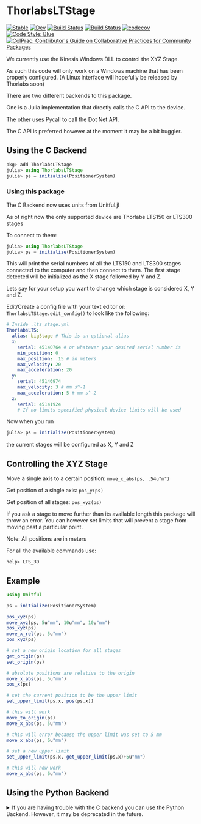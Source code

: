 # ThorlabsLTStage

[![Stable](https://img.shields.io/badge/docs-stable-blue.svg)](https://orchard-ultrasound-innovation.github.io/ThorlabsLTStage.jl/stable)
[![Dev](https://img.shields.io/badge/docs-dev-blue.svg)](https://orchard-ultrasound-innovation.github.io/ThorlabsLTStage.jl/dev)
[![Build Status](https://github.com/orchard-ultrasound-innovation/ThorlabsLTStage.jl/workflows/CI/badge.svg)](https://github.com/orchard-ultrasound-innovation/ThorlabsLTStage.jl/actions)
[![Build Status](https://app.travis-ci.com/Orchard-Ultrasound-Innovation/ThorlabsLTStage.jl.svg?branch=main)](https://app.travis-ci.com/Orchard-Ultrasound-Innovation/ThorlabsLTStage.jl)
[![codecov](https://codecov.io/gh/Orchard-Ultrasound-Innovation/ThorlabsLTStage.jl/branch/main/graph/badge.svg?token=41stEIf5vZ)](https://codecov.io/gh/Orchard-Ultrasound-Innovation/ThorlabsLTStage.jl)
[![Code Style: Blue](https://img.shields.io/badge/code%20style-blue-4495d1.svg)](https://github.com/invenia/BlueStyle)
[![ColPrac: Contributor's Guide on Collaborative Practices for Community Packages](https://img.shields.io/badge/ColPrac-Contributor's%20Guide-blueviolet)](https://github.com/SciML/ColPrac)

We currently use the Kinesis Windows DLL to control the XYZ Stage.

As such this code will only work on a Windows machine that has
been properly configured. (A Linux interface will hopefully be released by Thorlabs soon)

There are two different backends to this package. 

One is a Julia implementation that directly calls the C API to the device.

The other uses Pycall to call the Dot Net API.

The C API is preferred however at the moment it may be a bit buggier.

## Using the C Backend
```julia
pkg> add ThorlabsLTStage
julia> using ThorlabsLTStage
julia> ps = initialize(PositionerSystem)
```
### Using this package
The C Backend now uses units from Unitful.jl

As of right now the only supported device are Thorlabs LTS150 or LTS300 stages

To connect to them:
```julia
julia> using ThorlabsLTStage
julia> ps = initialize(PositionerSystem)
```

This will print the serial numbers of all the LTS150 and LTS300 stages connected to the computer and then connect to them. 
The first stage detected will be initialized
as the X stage followed by Y and Z.

Lets say for your setup you want to change which stage is considered X, Y and Z.

Edit/Create a config file with your text editor or:
` ThorlabsLTStage.edit_config() `
 to look like the following:

```yml
# Inside .lts_stage.yml
ThorlabsLTS:
  alias: bigStage # This is an optional alias
  x:  
    serial: 45140764 # or whatever your desired serial number is
    min_position: 0
    max_position: .15 # in meters
    max_velocity: 20
    max_acceleration: 20
  y:
    serial: 45146974
    max_velocity: 3 # mm s^-1
    max_acceleration: 5 # mm s^-2
  z:
    serial: 45141924
    # If no limits specified physical device limits will be used
```

Now when you run 
```julia
julia> ps = initialize(PositionerSystem)
```
the current stages will be configured as X, Y and Z

## Controlling the XYZ Stage
Move a single axis to a certain position:
`move_x_abs(ps, .54u"m")`

Get position of a single axis:
`pos_y(ps)`

Get position of all stages:
`pos_xyz(ps)`

If you ask a stage to move further than its available length
this package will throw an error. You can however set limits
that will prevent a stage from moving past a particular point.

Note: All positions are in meters

For all the available commands use:

`help> LTS_3D`

## Example
```julia
using Unitful

ps = initialize(PositionerSystem)

pos_xyz(ps)
move_xyz(ps, 5u"mm", 10u"mm", 10u"mm")
pos_xyz(ps)
move_x_rel(ps, 5u"mm")
pos_xyz(ps)

# set a new origin location for all stages
get_origin(ps)
set_origin(ps)

# absolute positions are relative to the origin
move_x_abs(ps, 5u"mm")
pos_x(ps)

# set the current position to be the upper limit
set_upper_limit(ps.x, pos(ps.x))

# this will work
move_to_origin(ps)
move_x_abs(ps, 5u"mm")

# this will error because the upper limit was set to 5 mm
move_x_abs(ps, 6u"mm")

# set a new upper limit
set_upper_limit(ps.x, get_upper_limit(ps.x)+5u"mm")

# this will now work
move_x_abs(ps, 6u"mm")
```





## Using the Python Backend
<details>
<summary>If you are having trouble with the C backend you can use the Python Backend. However, it may be deprecated in the future.</summary>

## Prerequisites
This guide explains how to setup a clean Windows 10 install.

### Install choco
Start a new powershell as administrator.

```
Set-ExecutionPolicy -Scope CurrentUser

Invoke-Expression ((New-Object System.Net.WebClient).DownloadString('https://chocolatey.org/install.ps1'))
```

### Install git
`choco install git`

### Install python
`choco install python --version=3.6.3`

As of this document any version of python above 3.6.3 will not work

`pip install --upgrade pip`

`pip install wheel`

`pip install pythonnet`

### Install julia
`choco install julia`

### Install kinesis
Download & Install [Kinesis](https://www.thorlabs.com/software_pages/ViewSoftwarePage.cfm?Code=Motion_Control&viewtab=0)

### Install ThorlabsLTSStage
```julia
pkg> add ThorlabsLTStage
```

This project uses [InstrumentConfig.jl](https://github.com/Orchard-Ultrasound-Innovation/InstrumentConfig.jl)
for configuration. Check out the package for more information.

### Specify python location in your config file
```julia
julia
julia> using ThorlabsLTStage;
julia> ThorlabsLTStage.create_config()
```
```julia
julia> load_python()
```
The important line in the config is "backend: python"

If you wanted to add this line but the rest of the config doesn't fit your
use case you can also manually create this config file instead.

```julia
echo "backend: python" > .lts_stage.yml
julia
julia> using ThorlabsLTStage; ThorlabsLTStage.create_config()
julia> load_python()
```


## Using this package
As of right now the only supported device is the Thorlabs LTS150

To connect to it:
```julia
julia
julia> using ThorlabsLTStage; ThorlabsLTStage.load_config()
ps = initialize(ThorlabsLTS150)
```

This will print the serial numbers of all the LTS150 stages connected to the
computer and then connect to them. The first stage detected will be initialized
as the X stage followed by Y and Z.

Lets say for your setup you want to change which stage is considered X, Y and Z.

Edit your config file with your text editor or:
` ThorlabsLTStage.edit_config() `
 to look like the following:

```yml
# Inside .lts_stage.yml
backend: python

ThorlabsLTS:
  alias: lts150
  x:  
    serial: 45140764 # or whatever your desired serial number is
    min_position: 0
    max_position: .15 # in meters
    max_velocity: 20
    max_acceleration: 20
  y:
    serial: 45146974
    max_velocity: 3
    max_acceleration: 5
  z:
    serial: 45141924
    # If no limits specified physical device limits will be used
```

Now when you run 
```julia
ps = initialize(ThorlabsLTS150)
```
the correct stages will be configured as X, Y and Z

## Controlling the XYZ Stage
Move a single axis to a certain position:
`move_x_abs(ps, .54)`

Get position of a single axis:
`pos_y(ps)`

Get position of all stages:
`pos_xyz(ps)`

If you ask a stage to move further than its available length
this package will throw an error. You can however set limits
that will prevent a stage from moving past a particular point.

Note: All positions are in meters

For all the available commands use:

`help> ThorlabsLTS150`

## Example
```julia
ps = initialize(ThorlabsLTS150)

move_xyz(ps, 0.1, 0.1, 0.1)

# Move 0.05 meters forwards
move_x_rel(ps, 0.05)

# Get position of x stage (0.05 here)
pos_x(ps)

# Move 0.05 meters backwards
move_x_rel(ps, -0.05)

# Moves device to home position
home(ps)

# Returns x,y,z positions
pos_xyz(ps)

# First tuple contains lower limits, second contains upper limits
# (x_low_lim, y_low_lim, z_low_lim), (x_up_lim, y_up_lim, z_up_lim)
# Arrays can be used instead of tuples as well []
set_limits(ps, (0.01, 0.01, 0.01), (0.1, 0.1, 0.1))

# Will return a pair of tuples with limits you just set
get_limits(ps)

# Will return lower and upper limit for x stage
lower_x, upper_x = get_limits_x(ps)

# Will stay at 0.1 (upper limit)
move_x_abs(ps, 0.2)

# Beyond device limit but will stay at 0.1 (upper limit)
move_x_abs(ps, 5)

# Will move to 0.01 (lower limit)
move_x_abs(ps, 0)

# Clear limits
clear_limits(ps)

# Moving beyond your physical device with no limits will throw an error
# Don't do this
move_x_abs(ps, 5)
```
</details>
